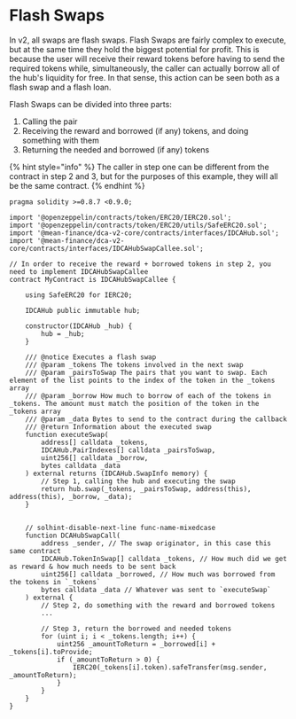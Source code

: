 # Flash Swaps

In v2, all swaps are flash swaps. Flash Swaps are fairly complex to execute, but at the same time they hold the biggest potential for profit. This is because the user will receive their reward tokens before having to send the required tokens while, simultaneously, the caller can actually borrow all of the hub's liquidity for free. In that sense, this action can be seen both as a flash swap and a flash loan.

Flash Swaps can be divided into three parts:

1. Calling the pair
2. Receiving the reward and borrowed (if any) tokens, and doing something with them
3. Returning the needed and borrowed (if any) tokens

{% hint style="info" %}
The caller in step one can be different from the contract in step 2 and 3, but for the purposes of this example, they will all be the same contract.
{% endhint %}

```solidity
pragma solidity >=0.8.7 <0.9.0;

import '@openzeppelin/contracts/token/ERC20/IERC20.sol';
import '@openzeppelin/contracts/token/ERC20/utils/SafeERC20.sol';
import '@mean-finance/dca-v2-core/contracts/interfaces/IDCAHub.sol';
import '@mean-finance/dca-v2-core/contracts/interfaces/IDCAHubSwapCallee.sol';

// In order to receive the reward + borrowed tokens in step 2, you need to implement IDCAHubSwapCallee
contract MyContract is IDCAHubSwapCallee {

    using SafeERC20 for IERC20;
    
    IDCAHub public immutable hub;
    
    constructor(IDCAHub _hub) {
        hub = _hub;
    }

    /// @notice Executes a flash swap
    /// @param _tokens The tokens involved in the next swap
    /// @param _pairsToSwap The pairs that you want to swap. Each element of the list points to the index of the token in the _tokens array
    /// @param _borrow How much to borrow of each of the tokens in _tokens. The amount must match the position of the token in the _tokens array
    /// @param _data Bytes to send to the contract during the callback
    /// @return Information about the executed swap    
    function executeSwap(        
        address[] calldata _tokens,
        IDCAHub.PairIndexes[] calldata _pairsToSwap,
        uint256[] calldata _borrow,
        bytes calldata _data
    ) external returns (IDCAHub.SwapInfo memory) {
        // Step 1, calling the hub and executing the swap
        return hub.swap(_tokens, _pairsToSwap, address(this), address(this), _borrow, _data);
    }


    // solhint-disable-next-line func-name-mixedcase
    function DCAHubSwapCall(
        address _sender, // The swap originator, in this case this same contract
        IDCAHub.TokenInSwap[] calldata _tokens, // How much did we get as reward & how much needs to be sent back
        uint256[] calldata _borrowed, // How much was borrowed from the tokens in `_tokens`
        bytes calldata _data // Whatever was sent to `executeSwap`
    ) external {
        // Step 2, do something with the reward and borrowed tokens
        ... 
        
        // Step 3, return the borrowed and needed tokens
        for (uint i; i < _tokens.length; i++) {
            uint256 _amountToReturn = _borrowed[i] + _tokens[i].toProvide;
            if (_amountToReturn > 0) {
                IERC20(_tokens[i].token).safeTransfer(msg.sender, _amountToReturn);
            }            
        }
    }  
}
```
